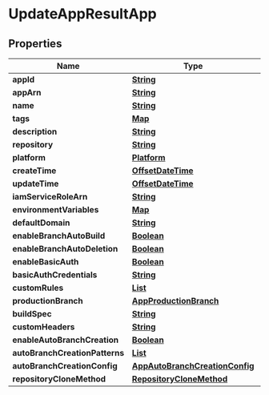 

# UpdateAppResultApp


## Properties

| Name | Type | Description | Notes |
|------------ | ------------- | ------------- | -------------|
|**appId** | [**String**](String.md) |  |  |
|**appArn** | [**String**](String.md) |  |  |
|**name** | [**String**](String.md) |  |  |
|**tags** | [**Map**](Map.md) |  |  [optional] |
|**description** | [**String**](String.md) |  |  |
|**repository** | [**String**](String.md) |  |  |
|**platform** | [**Platform**](Platform.md) |  |  |
|**createTime** | [**OffsetDateTime**](OffsetDateTime.md) |  |  |
|**updateTime** | [**OffsetDateTime**](OffsetDateTime.md) |  |  |
|**iamServiceRoleArn** | [**String**](String.md) |  |  [optional] |
|**environmentVariables** | [**Map**](Map.md) |  |  |
|**defaultDomain** | [**String**](String.md) |  |  |
|**enableBranchAutoBuild** | [**Boolean**](Boolean.md) |  |  |
|**enableBranchAutoDeletion** | [**Boolean**](Boolean.md) |  |  [optional] |
|**enableBasicAuth** | [**Boolean**](Boolean.md) |  |  |
|**basicAuthCredentials** | [**String**](String.md) |  |  [optional] |
|**customRules** | [**List**](List.md) |  |  [optional] |
|**productionBranch** | [**AppProductionBranch**](AppProductionBranch.md) |  |  [optional] |
|**buildSpec** | [**String**](String.md) |  |  [optional] |
|**customHeaders** | [**String**](String.md) |  |  [optional] |
|**enableAutoBranchCreation** | [**Boolean**](Boolean.md) |  |  [optional] |
|**autoBranchCreationPatterns** | [**List**](List.md) |  |  [optional] |
|**autoBranchCreationConfig** | [**AppAutoBranchCreationConfig**](AppAutoBranchCreationConfig.md) |  |  [optional] |
|**repositoryCloneMethod** | [**RepositoryCloneMethod**](RepositoryCloneMethod.md) |  |  [optional] |




